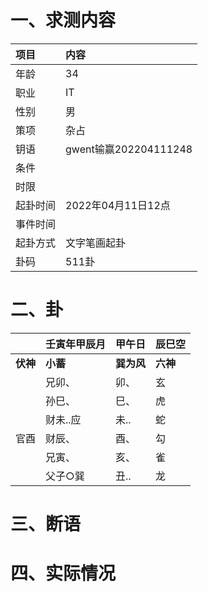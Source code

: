 # 一、求测内容
|项目|内容|
|:-|:-|
|年龄|34|
|职业|IT|
|性别|男|
|策项|杂占|
|钥语|gwent输赢202204111248|
|条件||
|时限||
|起卦时间|2022年04月11日12点|
|事件时间||
|起卦方式|文字笔画起卦|
|卦码|511卦|

# 二、卦
||壬寅年甲辰月|甲午日|辰巳空|
|:-|:-|:-|:-|
|**伏神**|**小蓄**|**巽为风**|**六神**|
||兄卯、|卯、|玄|
||孙巳、|巳、|虎|
||财未..应|未..|蛇|
|官酉|财辰、|酉、|勾|
||兄寅、|亥、|雀|
||父子○巽|丑..|龙|


# 三、断语

# 四、实际情况